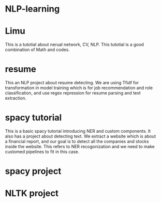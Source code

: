 # NLP-learning

# Limu
This is a tutotial about nerual network, CV, NLP. This tutotial is a good combination of Math and codes.

# resume
This an NLP project about resume detecting. We are using Tfidf for transformation in model training which is for job recommendation and role classification, and use regex repression for resume parsing and text extraction.

# spacy tutorial
This is a basic spacy tutorial introducing NER and custom components. It also has a project about detecting text. We extract a website which is about a financial report, and our goal is to detect all the companies and stocks inside the website. This refers to NER recogonization and we need to make customed pipelines to fit in this case.

# spacy project

# NLTK project

